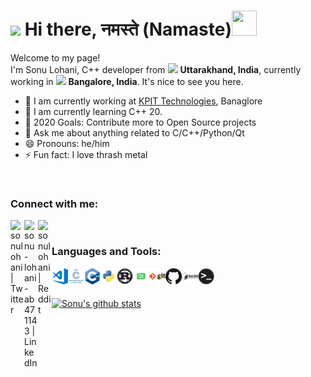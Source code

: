 <h1><img src="https://emojis.slackmojis.com/emojis/images/1531849430/4246/blob-sunglasses.gif?1531849430" width="30"/> Hi there, नमस्ते (Namaste)<img src="https://media1.tenor.com/images/9c0252f664ac314da727cbb50daab8f1/tenor.gif?itemid=16705107" width=40, height=40/></h1>

<p>Welcome to my page! </br> I'm Sonu Lohani, C++ developer from <img src="https://upload.wikimedia.org/wikipedia/en/4/41/Flag_of_India.svg" width="13"/> <b>Uttarakhand, India</b>, currently working in <img src="https://upload.wikimedia.org/wikipedia/en/4/41/Flag_of_India.svg" width="13"/> <b>Bangalore, India</b>. It's nice to see you here.</p>

* :office: I am currently working at [KPIT Technologies](https://www.kpit.com/), Banaglore
* :telescope: I am currently learning C++ 20.  
* :goal_net: 2020 Goals: Contribute more to Open Source projects
* :speech_balloon: Ask me about anything related to C/C++/Python/Qt
* :smile: Pronouns: he/him
* :zap: Fun fact: I love thrash metal
<br/>

### Connect with me:

[<img align="left" alt="sonulohani | Twitter" width="22px" src="https://cdn.jsdelivr.net/npm/simple-icons@v3/icons/twitter.svg" />][twitter]
[<img align="left" alt="sonu-lohani-ab471143 | LinkedIn" width="22px" src="https://cdn.jsdelivr.net/npm/simple-icons@v3/icons/linkedin.svg" />][linkedin]
[<img align="left" alt="sonulohani | Reddit" width="22px" src="https://cdn.jsdelivr.net/npm/simple-icons@3.11.0/icons/reddit.svg" />][reddit]

<br/>

### Languages and Tools:
[<img align="left" alt="Visual Studio Code" width="26px" src="https://raw.githubusercontent.com/github/explore/80688e429a7d4ef2fca1e82350fe8e3517d3494d/topics/visual-studio-code/visual-studio-code.png" />][vscode]
[<img align="left" alt="C" width="26px" src="https://raw.githubusercontent.com/github/explore/80688e429a7d4ef2fca1e82350fe8e3517d3494d/topics/c/c.png" />][c-lang]
[<img align="left" alt="C++" width="26px" src="https://raw.githubusercontent.com/github/explore/80688e429a7d4ef2fca1e82350fe8e3517d3494d/topics/cpp/cpp.png" />][cpp-lang]
[<img align="left" alt="Python" width="26px" src="https://raw.githubusercontent.com/github/explore/80688e429a7d4ef2fca1e82350fe8e3517d3494d/topics/python/python.png" />][python-lang]
[<img align="left" alt="Rust" width="26px" src="https://raw.githubusercontent.com/github/explore/80688e429a7d4ef2fca1e82350fe8e3517d3494d/topics/rust/rust.png" />][rust-lang]
[<img align="left" alt="Qt" width="26px" src="https://raw.githubusercontent.com/github/explore/80688e429a7d4ef2fca1e82350fe8e3517d3494d/topics/qt/qt.png" />][qt]
[<img align="left" alt="Git" width="26px" src="https://raw.githubusercontent.com/github/explore/80688e429a7d4ef2fca1e82350fe8e3517d3494d/topics/git/git.png" />][git]
[<img align="left" alt="GitHub" width="26px" src="https://raw.githubusercontent.com/github/explore/78df643247d429f6cc873026c0622819ad797942/topics/github/github.png" />][github]
[<img align="left" alt="Bash" width="26px" src="https://raw.githubusercontent.com/github/explore/80688e429a7d4ef2fca1e82350fe8e3517d3494d/topics/bash/bash.png" />][bash]
[<img align="left" alt="Terminal" width="26px" src="https://raw.githubusercontent.com/github/explore/80688e429a7d4ef2fca1e82350fe8e3517d3494d/topics/terminal/terminal.png" />][terminal]

<br/><br/>

[![Sonu's github stats](https://github-readme-stats.vercel.app/api?username=sonulohani&count_private=true&show_icons=true&theme=gruvbox)](https://github-readme-stats.vercel.app/api?username=sonulohani&count_private=true&show_icons=true&theme=gruvbox)

[vscode]: https://code.visualstudio.com/
[c-lang]: https://en.wikipedia.org/wiki/C_(programming_language)
[cpp-lang]: https://en.wikipedia.org/wiki/C%2B%2B
[python-lang]: https://www.python.org/
[rust-lang]: https://www.rust-lang.org/
[qt]: https://www.qt.io/
[git]: https://git-scm.com/
[github]: https://github.com/sonulohani
[bash]: https://www.gnu.org/software/bash/
[terminal]: https://en.wikipedia.org/wiki/GNOME_Terminal
[twitter]: https://twitter.com/sonulohani
[linkedin]: https://www.linkedin.com/in/sonu-lohani-ab471143/
[reddit]: https://www.reddit.com/user/sonulohani
